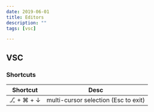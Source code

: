 ```yaml
---
date: 2019-06-01
title: Editors
description: ""
tags: [vsc]

---
```


## VSC

### Shortcuts

| Shortcut        | Desc           | 
| ------------- |:-------------:| 
| ⎇ + ⌘ + ↓    | multi-cursor selection (Esc to exit) | 
